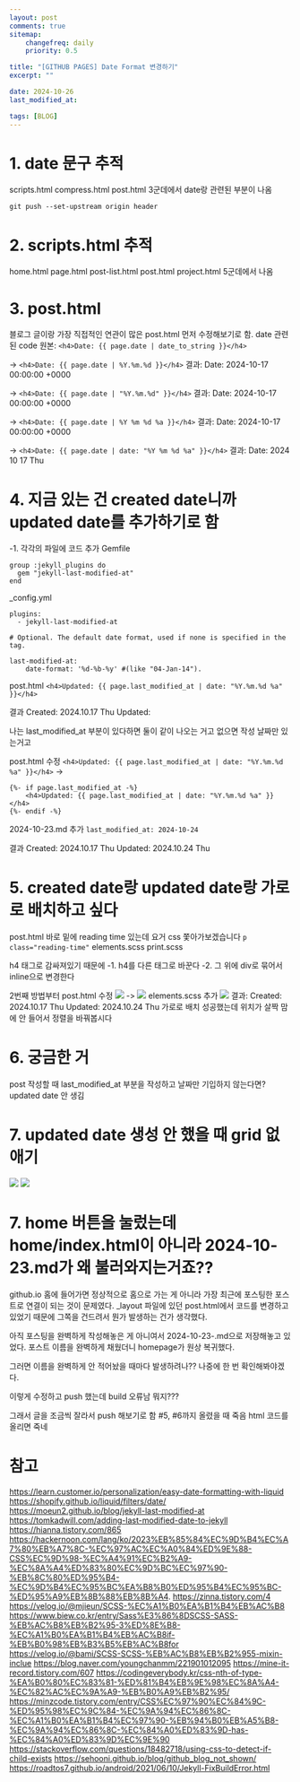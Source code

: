 ```yaml
---
layout: post
comments: true
sitemap:
    changefreq: daily
    priority: 0.5

title: "[GITHUB PAGES] Date Format 변경하기"
excerpt: ""

date: 2024-10-26
last_modified_at:

tags: [BLOG]
---
```


# 1. date 문구 추적
scripts.html
compress.html
post.html
3군데에서 date랑 관련된 부분이 나옴

`git push --set-upstream origin header`

# 2. scripts.html 추적
home.html
page.html
post-list.html
post.html
project.html
5군데에서 나옴

# 3. post.html
블로그 글이랑 가장 직접적인 연관이 많은 post.html 먼저 수정해보기로 함.
date 관련된 code
원본: `<h4>Date: {{ page.date | date_to_string }}</h4>`

-> `<h4>Date: {{ page.date | %Y.%m.%d }}</h4>`
결과: Date: 2024-10-17 00:00:00 +0000

-> `<h4>Date: {{ page.date | "%Y.%m.%d" }}</h4>`
결과: Date: 2024-10-17 00:00:00 +0000

-> `<h4>Date: {{ page.date | %Y %m %d %a }}</h4>`
결과: Date: 2024-10-17 00:00:00 +0000

-> `<h4>Date: {{ page.date | date: "%Y %m %d %a" }}</h4>`
결과: Date: 2024 10 17 Thu

# 4. 지금 있는 건 created date니까 updated date를 추가하기로 함
-1. 각각의 파일에 코드 추가
Gemfile
```
group :jekyll_plugins do
  gem "jekyll-last-modified-at"
end
```

_config.yml
```
plugins:
  - jekyll-last-modified-at

# Optional. The default date format, used if none is specified in the tag.

last-modified-at:
​    date-format: '%d-%b-%y' #(like "04-Jan-14").
```

post.html
`<h4>Updated: {{ page.last_modified_at | date: "%Y.%m.%d %a" }}</h4>`

결과
Created: 2024.10.17 Thu
Updated:

나는 last_modified_at 부분이 있다하면 둘이 같이 나오는 거고
없으면 작성 날짜만 있는거고

post.html
수정
`<h4>Updated: {{ page.last_modified_at | date: "%Y.%m.%d %a" }}</h4>`
->
```
{%- if page.last_modified_at -%}
	<h4>Updated: {{ page.last_modified_at | date: "%Y.%m.%d %a" }}</h4>
{%- endif -%}
```

2024-10-23.md
추가
`last_modified_at: 2024-10-24`

결과
Created: 2024.10.17 Thu
Updated: 2024.10.24 Thu

# 5. created date랑 updated date랑 가로로 배치하고 싶다
post.html
바로 밑에 reading time 있는데 요거 css 쫓아가보겠습니다
`p class="reading-time"`
elements.scss
print.scss

h4 태그로 감싸져있기 때문에
-1. h4를 다른 태그로 바꾼다
-2. 그 위에 div로 묶어서 inline으로 변경한다

2번째 방법부터
post.html
수정
<img src = "https://github.com/aliquis-facio/aliquis-facio.github.io/blob/master/_image/2024-10-27-1.png?raw=true">
->
<img src = "https://github.com/aliquis-facio/aliquis-facio.github.io/blob/master/_image/2024-10-27-2.png?raw=true">
elements.scss
추가
<img src = "https://github.com/aliquis-facio/aliquis-facio.github.io/blob/master/_image/2024-10-27-3.png?raw=true">
결과: Created: 2024.10.17 Thu           Updated: 2024.10.24 Thu
가로로 배치 성공했는데 위치가 살짝 맘에 안 들어서
정렬을 바꿔봅시다

# 6. 궁금한 거
post 작성할 때
last_modified_at 부분을 작성하고 날짜만 기입하지 않는다면? updated date 안 생김

# 7. updated date 생성 안 했을 때 grid 없애기
<img src = "https://github.com/aliquis-facio/aliquis-facio.github.io/blob/master/_image/2024-10-27-4.png?raw=true">
<img src = "https://github.com/aliquis-facio/aliquis-facio.github.io/blob/master/_image/2024-10-27-5.png?raw=true">

# 7. home 버튼을 눌렀는데 home/index.html이 아니라 2024-10-23.md가 왜 불러와지는거죠??
github.io 홈에 들어가면 정상적으로 홈으로 가는 게 아니라 가장 최근에 포스팅한 포스트로 연결이 되는 것이 문제였다.
_layout 파일에 있던 post.html에서 코드를 변경하고 있었기 때문에 그쪽을 건드려서 뭔가 발생하는 건가 생각했다.

아직 포스팅을 완벽하게 작성해놓은 게 아니여서 2024-10-23-.md으로 저장해놓고 있었다.
포스트 이름을 완벽하게 채웠더니 homepage가 원상 복귀했다.

그러면 이름을 완벽하게 안 적어놨을 때마다 발생하려나??
나중에 한 번 확인해봐야겠다.

이렇게 수정하고 push 했는데 build 오류남
뭐지???

그래서 글을 조금씩 잘라서 push 해보기로 함
#5, #6까지 올렸을 때 죽음
html 코드를 올리면 죽네

# 참고
https://learn.customer.io/personalization/easy-date-formatting-with-liquid
https://shopify.github.io/liquid/filters/date/
https://moeun2.github.io/blog/jekyll-last-modified-at
https://tomkadwill.com/adding-last-modified-date-to-jekyll
https://hianna.tistory.com/865
https://hackernoon.com/lang/ko/2023%EB%85%84%EC%9D%B4%EC%A7%80%EB%A7%8C-%EC%97%AC%EC%A0%84%ED%9E%88-CSS%EC%9D%98-%EC%A4%91%EC%B2%A9-%EC%8A%A4%ED%83%80%EC%9D%BC%EC%97%90-%EB%8C%80%ED%95%B4-%EC%9D%B4%EC%95%BC%EA%B8%B0%ED%95%B4%EC%95%BC-%ED%95%A9%EB%8B%88%EB%8B%A4.
https://zinna.tistory.com/4
https://velog.io/@mjieun/SCSS-%EC%A1%B0%EA%B1%B4%EB%AC%B8
https://www.biew.co.kr/entry/Sass%E3%86%8DSCSS-SASS-%EB%AC%B8%EB%B2%95-3%ED%8E%B8-%EC%A1%B0%EA%B1%B4%EB%AC%B8if-%EB%B0%98%EB%B3%B5%EB%AC%B8for
https://velog.io/@bami/SCSS-SCSS-%EB%AC%B8%EB%B2%955-mixin-inclue
https://blog.naver.com/youngchanmm/221901012095
https://mine-it-record.tistory.com/607
https://codingeverybody.kr/css-nth-of-type-%EA%B0%80%EC%83%81-%ED%81%B4%EB%9E%98%EC%8A%A4-%EC%82%AC%EC%9A%A9-%EB%B0%A9%EB%B2%95/
https://minzcode.tistory.com/entry/CSS%EC%97%90%EC%84%9C-%ED%95%98%EC%9C%84-%EC%9A%94%EC%86%8C-%EC%A1%B0%EA%B1%B4%EC%97%90-%EB%94%B0%EB%A5%B8-%EC%9A%94%EC%86%8C-%EC%84%A0%ED%83%9D-has-%EC%84%A0%ED%83%9D%EC%9E%90
https://stackoverflow.com/questions/18482718/using-css-to-detect-if-child-exists
https://sehooni.github.io/blog/github_blog_not_shown/
https://roadtos7.github.io/android/2021/06/10/Jekyll-FixBuildError.html
